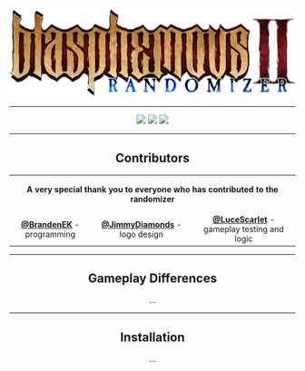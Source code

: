 <div align="center">
  <img src="logo.png">
</div>

---

<div align="center">
  <img src="https://img.shields.io/github/v/release/BrandenEK/BlasII.Randomizer?style=for-the-badge">
  <img src="https://img.shields.io/github/last-commit/BrandenEK/BlasII.Randomizer?color=important&style=for-the-badge">
  <img src="https://img.shields.io/github/downloads/BrandenEK/BlasII.Randomizer/total?color=success&style=for-the-badge">
</div>

---

<div align="center">
  <h2>Contributors</h2>
  
  <table>
    <tr>
      <td align="center" colspan="3"> <p><b> A very special thank you to everyone who has contributed to the randomizer </b></p> </td>
    </tr>
    <tr>
      <td align="center"> <b><a href="https://github.com/BrandenEK">@BrandenEK</a></b> - programming </td>
      <td align="center"> <b><a href="https://github.com/JimmyDiamonds">@JimmyDiamonds</a></b> - logo design </td>
      <td align="center"> <b><a href="https://github.com/LuceScarlet">@LuceScarlet</a></b> - gameplay testing and logic </td>
    </tr>
  </table>
</div>

---

<div align="center">
  <h2>Gameplay Differences</h2>

  <p>...</p>
</div>

---

<div align="center">
  <h2>Installation</h2>

  <p>...</p>
</div>
